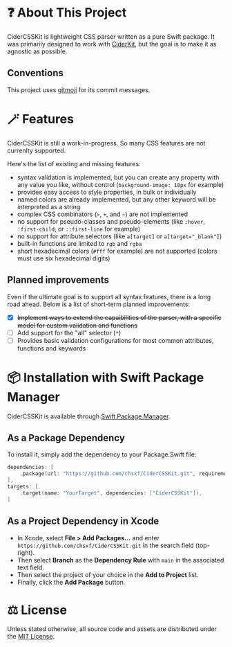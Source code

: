# ❓ About This Project

CiderCSSKit is lightweight CSS parser written as a pure Swift package.
It was primarily designed to work with [CiderKit](https://github.com/chsxf/CiderKit), but the goal is to make it as agnostic as possible.

## Conventions

This project uses [gitmoji](https://gitmoji.dev) for its commit messages.

# 🪄 Features

CiderCSSKit is still a work-in-progress. So many CSS features are not currenlty supported.

Here's the list of existing and missing features:

- syntax validation is implemented, but you can create any property with any value you like, without control (`background-image: 10px` for example)
- provides easy access to style properties, in bulk or individually
- named colors are already implemented, but any other keyword will be interpreted as a string
- complex CSS combinators (`>`, `+`, and `~`) are not implemented
- no support for pseudo-classes and pseudo-elements (like `:hover`, `:first-child`, or `::first-line` for example)
- no support for attribute selectors (like `a[target]` or `a[target="_blank"]`)
- built-in functions are limited to `rgb` and `rgba`
- short hexadecimal colors (`#fff` for example) are not supported (colors must use six hexadecimal digits)

## Planned improvements

Even if the ultimate goal is to support all syntax features, there is a long road ahead. Below is a list of short-term planned improvements:

- [X] ~~Implement ways to extend the capaibilities of the parser, with a specific model for custom validation and functions~~
- [ ] Add support for the "all" selector (`*`)
- [ ] Provides basic validation configurations for most common attributes, functions and keywords

# 📦 Installation with Swift Package Manager

CiderCSSKit is available through [Swift Package Manager](https://github.com/apple/swift-package-manager).

## As a Package Dependency

To install it, simply add the dependency to your Package.Swift file:

```swift
dependencies: [
    .package(url: "https://github.com/chsxf/CiderCSSKit.git", requirement: .branch("main")),
],
targets: [
    .target(name: "YourTarget", dependencies: ["CiderCSSKit"]),
]
```

## As a Project Dependency in Xcode

- In Xcode, select **File > Add Packages...** and enter `https://github.com/chsxf/CiderCSSKit.git` in the search field (top-right). 
- Then select **Branch** as the **Dependency Rule** with `main` in the associated text field.
- Then select the project of your choice in the **Add to Project** list.
- Finally, click the **Add Package** button.

# ⚖️ License

Unless stated otherwise, all source code and assets are distributed under the [MIT License](LICENSE).
